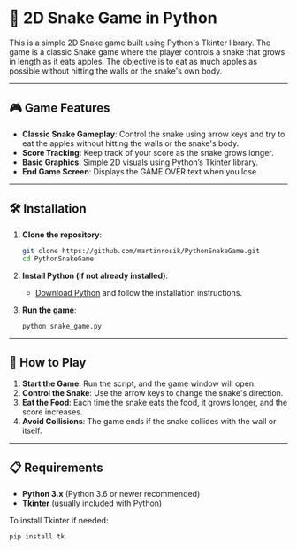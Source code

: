 # 🐍 2D Snake Game in Python

This is a simple 2D Snake game built using Python's Tkinter library. The game is a classic Snake game where the player controls a snake that grows in length as it eats apples. The objective is to eat as much apples as possible without hitting the walls or the snake's own body.

---

## 🎮 Game Features

- **Classic Snake Gameplay**: Control the snake using arrow keys and try to eat the apples without hitting the walls or the snake's body.
- **Score Tracking**: Keep track of your score as the snake grows longer.
- **Basic Graphics**: Simple 2D visuals using Python’s Tkinter library.
- **End Game Screen**: Displays the GAME OVER text when you lose.

---

## 🛠️ Installation

1. **Clone the repository**:
    ```bash
    git clone https://github.com/martinrosik/PythonSnakeGame.git
    cd PythonSnakeGame
    ```

2. **Install Python (if not already installed)**:
    - [Download Python](https://www.python.org/downloads/) and follow the installation instructions.

3. **Run the game**:
    ```bash
    python snake_game.py
    ```

---

## 🎲 How to Play

1. **Start the Game**: Run the script, and the game window will open.
2. **Control the Snake**: Use the arrow keys to change the snake's direction.
3. **Eat the Food**: Each time the snake eats the food, it grows longer, and the score increases.
4. **Avoid Collisions**: The game ends if the snake collides with the wall or itself.

---

## 📋 Requirements

- **Python 3.x** (Python 3.6 or newer recommended)
- **Tkinter** (usually included with Python)

To install Tkinter if needed:
```bash
pip install tk
